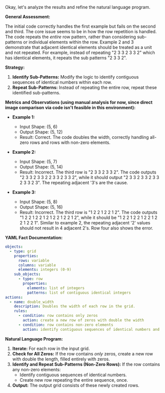 Okay, let's analyze the results and refine the natural language program.

**General Assessment:**

The initial code correctly handles the first example but fails on the second and third. The core issue seems to be in how the row repetition is handled. The code repeats the *entire* row pattern, rather than considering sub-patterns or individual elements within the row. Example 2 and 3 demonstrate that adjacent identical elements should be treated as a unit and not repeated. For example, instead of repeating "2 3 3 2 3 3 2" which has identical elements, it repeats the sub patterns "2 3 3 2".

**Strategy:**

1.  **Identify Sub-Patterns:** Modify the logic to identify contiguous sequences of identical numbers within each row.
2.  **Repeat Sub-Patterns:** Instead of repeating the entire row, repeat these identified sub-patterns.

**Metrics and Observations (using manual analysis for now, since direct image comparison via code isn't feasible in this environment):**

*   **Example 1:**
    *   Input Shape: (5, 6)
    *   Output Shape: (5, 12)
    *   Result: Correct. The code doubles the width, correctly handling all-zero rows and rows with non-zero elements.

*   **Example 2:**
    *   Input Shape: (5, 7)
    *   Output Shape: (5, 14)
    *   Result: Incorrect. The third row is "2 3 3 2 3 3 2". The code outputs "2 3 3 2 3 3 2 2 3 3 2 3 3 2", while it should output "2 3 3 2 3 3 2 3 3 2 3 3 2 3". The repeating adjacent '3's are the cause.

*   **Example 3:**
    *   Input Shape: (5, 8)
    *   Output Shape: (5, 16)
    *   Result: Incorrect. The third row is "1 2 2 1 2 2 1 2". The code outputs "1 2 2 1 2 2 1 2 1 2 2 1 2 2 1 2", while it should be "1 2 2 1 2 2 1 2 2 1 2 2 1 2 2 1". Similar to example 2, the repeating adjacent '2' values should not result in 4 adjacent 2's. Row four also shows the error.

**YAML Fact Documentation:**


```yaml
objects:
  - type: grid
    properties:
      rows: variable
      columns: variable
      elements: integers (0-9)
    sub_objects:
      - type: row
        properties:
          elements: list of integers
          patterns: list of contiguous identical integers
actions:
  - name: double_width
    description: Doubles the width of each row in the grid.
    rules:
      - condition: row contains only zeros
        action: create a new row of zeros with double the width
      - condition: row contains non-zero elements
        action: identify contiguous sequences of identical numbers and repeat the full sequence
```


**Natural Language Program:**

1.  **Iterate:** For each row in the input grid.
2.  **Check for All Zeros:** If the row contains *only* zeros, create a new row with double the length, filled entirely with zeros.
3.  **Identify and Repeat Sub-Patterns (Non-Zero Rows):** If the row contains any non-zero elements:
    *   Identify contiguous sequences of identical numbers.
    *   Create new row repeating the entire sequence, once.
4.  **Output:** The output grid consists of these newly created rows.
